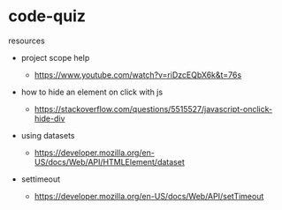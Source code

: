 # code-quiz

resources

- project scope help
  - https://www.youtube.com/watch?v=riDzcEQbX6k&t=76s

- how to hide an element on click with js
  - https://stackoverflow.com/questions/5515527/javascript-onclick-hide-div

- using datasets
  - https://developer.mozilla.org/en-US/docs/Web/API/HTMLElement/dataset

- settimeout
  - https://developer.mozilla.org/en-US/docs/Web/API/setTimeout